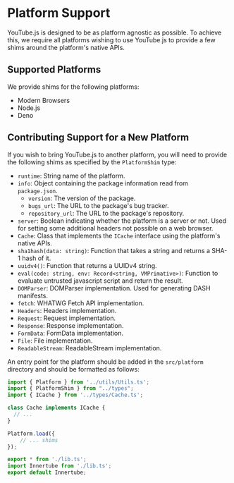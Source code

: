 # Platform Support

YouTube.js is designed to be as platform agnostic as possible. To achieve this, we require all platforms wishing to use YouTube.js to provide a few shims around the platform's native APIs.

## Supported Platforms

We provide shims for the following platforms:

- Modern Browsers
- Node.js
- Deno

## Contributing Support for a New Platform

If you wish to bring YouTube.js to another platform, you will need to provide the following shims as specified by the `PlatformShim` type:

- `runtime`: String name of the platform.
- `info`: Object containing the package information read from `package.json`.
  - `version`: The version of the package.
  - `bugs_url`: The URL to the package's bug tracker.
  - `repository_url`: The URL to the package's repository.
- `server`: Boolean indicating whether the platform is a server or not. Used for setting some additional headers not possible on a web browser.
- `Cache`: Class that implements the `ICache` interface using the platform's native APIs.
- `sha1hash(data: string)`: Function that takes a string and returns a SHA-1 hash of it.
- `uuidv4()`: Function that returns a UUIDv4 string.
- `eval(code: string, env: Record<string, VMPrimative>)`: Function to evaluate untrusted javascript script and return the result.
- `DOMParser`: DOMParser implementation. Used for generating DASH manifests.
- `fetch`: WHATWG Fetch API implementation.
- `Headers`: Headers implementation.
- `Request`: Request implementation.
- `Response`: Response implementation.
- `FormData`: FormData implementation.
- `File`: File implementation.
- `ReadableStream`: ReadableStream implementation.

An entry point for the platform should be added in the `src/platform` directory and should be formatted as follows:

```ts
import { Platform } from '../utils/Utils.ts';
import { PlatformShim } from "../types";
import { ICache } from '../types/Cache.ts';

class Cache implements ICache {
  // ...
}

Platform.load({
    // ... shims
});

export * from './lib.ts';
import Innertube from './lib.ts';
export default Innertube;
```
